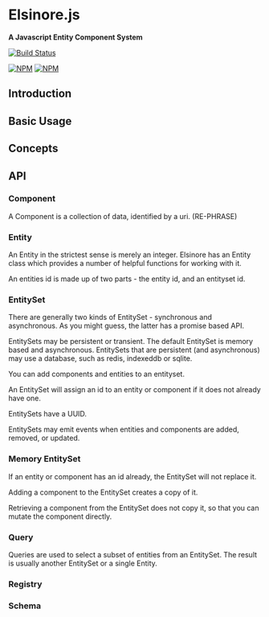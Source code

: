 Elsinore.js
===========

**A Javascript Entity Component System**

[![Build Status](https://secure.travis-ci.org/odogono/elsinore-js.png)](http://travis-ci.org/odogono/elsinore-js)

[![NPM](https://nodei.co/npm/elsinore-js.png?stars&downloads&downloadRank)](https://nodei.co/npm/elsinore-js/) [![NPM](https://nodei.co/npm-dl/elsinore-js.png?months=6&height=3)](https://nodei.co/npm/elsinore-js/)

<a name="intro"></a>
Introduction
------------


<a name="basic"></a>
Basic Usage
-----------


<a name="concepts"></a>
Concepts
-----------


<a name="api"></a>

## API

### Component

A Component is a collection of data, identified by a uri. (RE-PHRASE)


### Entity

An Entity in the strictest sense is merely an integer. Elsinore has an Entity class which provides a number of helpful functions for working with it.

An entities id is made up of two parts - the entity id, and an entityset id.


### EntitySet

There are generally two kinds of EntitySet - synchronous and asynchronous. As you might guess, the latter has a promise based API.

EntitySets may be persistent or transient. The default EntitySet is memory based and asynchronous. EntitySets that are persistent (and asynchronous) may use a database, such as redis, indexeddb or sqlite.  

You can add components and entities to an entityset.

An EntitySet will assign an id to an entity or component if it does not already have one.

EntitySets have a UUID.

EntitySets may emit events when entities and components are added, removed, or updated.


### Memory EntitySet

If an entity or component has an id already, the EntitySet will not replace it.

Adding a component to the EntitySet creates a copy of it. 

Retrieving a component from the EntitySet does not copy it, so that you can mutate the component directly. 



### Query

Queries are used to select a subset of entities from an EntitySet. The result is usually another EntitySet or a single Entity.


### Registry

### Schema

